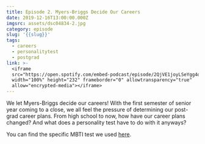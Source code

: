 ```yaml
---
title: Episode 2. Myers-Briggs Decide Our Careers
date: 2019-12-16T13:00:00.000Z
imgsrc: assets/dsc04834-2.jpg
category: episode
slug: '{{slug}}'
tags:
  - careers
  - personalitytest
  - postgrad
link: >-
  <iframe
  src="https://open.spotify.com/embed-podcast/episode/2QjVE1joyLSeYgg4q5b9cI"
  width="100%" height="232" frameborder="0" allowtransparency="true"
  allow="encrypted-media"></iframe>
---
```

We let Myers-Briggs decide our careers! With the first semester of senior year coming to a close, we all feel the pressure of determining our post-grad career plans. From high school to now, how have our career plans changed? And what does a personality test have to do with it anyways?

You can find the specific MBTI test we used [here](https://www.16personalities.com/).